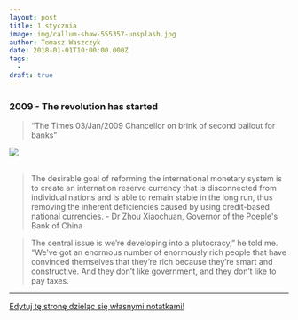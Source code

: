 ```yaml
---
layout: post
title: 1 stycznia
image: img/callum-shaw-555357-unsplash.jpg
author: Tomasz Waszczyk
date: 2018-01-01T10:00:00.000Z
tags:
  - 
draft: true  
---
```


### 2009 - The revolution has started

> “The Times 03/Jan/2009 Chancellor on brink of second bailout for banks”

<img src="./img/bailout/bailout.png"/><br><br>

> The desirable goal of reforming the international monetary system is to create an internation reserve currency that is disconnected from individual nations and is able to remain stable in the long run, thus removing the inherent deficiencies caused by using credit-based national currencies. - Dr Zhou Xiaochuan, Governor of the Poeple's Bank of China 

> The central issue is we’re developing into a plutocracy,” he told me. “We’ve got an enormous number of enormously rich people that have convinced themselves that they’re rich because they’re smart and constructive. And they don’t like government, and they don’t like to pay taxes.


---

<a href="https://github.com/TomaszWaszczyk/historia.waszczyk.com/edit/master/src/content/january-1.md" target="_blank">Edytuj tę stronę dzieląc się własnymi notatkami!</a>
